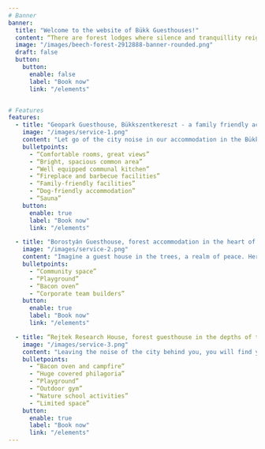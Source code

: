 ```yaml
---
# Banner
banner:
  title: "Welcome to the website of Bükk Guesthouses!"
  content: “There are forest lodges where silence and tranquillity reign, where the birdsong is the morning wake-up call and where the starry sky is the most beautiful backdrop for romantic evenings.”
  image: "/images/beech-forest-2912888-banner-rounded.png"
  draft: false
  button:
    button:
      enable: false
      label: "Book now"
      link: "/elements"


# Features
features:
  - title: "Geopark Guesthouse, Bükkszentkereszt - a family friendly accomodation by essence"
    image: "/images/service-1.png"
    content: "Let go of the city noise in our accommodation in the Bükk and discover the magical world hidden in the heart of the Bükk! Our Geopark Guesthouse in Bükkszentkeresz is the ideal choice for families with children and groups of friends who want to immerse themselves in the silence of nature and enjoy unforgettable experiences."
    bulletpoints:
      - “Comfortable rooms, great views”
      - “Bright, spacious common area”
      - “Well equipped communal kitchen”
      - “Fireplace and barbecue facilities”
      - “Family-friendly facilities”
      - “Dog-friendly accommodation”
      - “Sauna”
    button:
      enable: true
      label: "Book now"
      link: "/elements"

  - title: "Borostyán Guesthouse, forest accommodation in the heart of the Bükk - where romance and nature intertwine"
    image: "/images/service-2.png"
    content: "Imagine a guest house in the trees, a realm of peace. Here, the dawn is greeted by the joyful chorus of winged birds, and the glowing sky provides the most beautiful backdrop for the intimate hours after dusk, creating unforgettable moments of intimacy. At the Amber Guesthouse, in the wonderful surroundings of Répáshuta, where the unparalleled beauty of the Bükk Mountains and the harmony of hospitality will make your stay an unforgettable experience."
    bulletpoints:
      - “Community space”
      - “Playground”
      - “Bacon oven”
      - “Corporate team builders”
    button:
      enable: true
      label: "Book now"
      link: "/elements"

  - title: “Rejtek Research House, forest guesthouse in the depths of the Bükk - community accommodation for class trips, team building”
    image: "/images/service-3.png"
    content: "Leaving the noise of the city behind you, you will find yourself in a quiet forest clearing with us. Here, the chirping of the birds and the rustling of the trees are nature's music, and the fresh air cleanses your body and soul."
    bulletpoints:
      - “Bacon oven and campfire”
      - “Huge covered philagoria”
      - “Playground”
      - “Outdoor gym”
      - “Nature school activities”
      - “Limited space”
    button:
      enable: true
      label: "Book now"
      link: "/elements"
---
```


